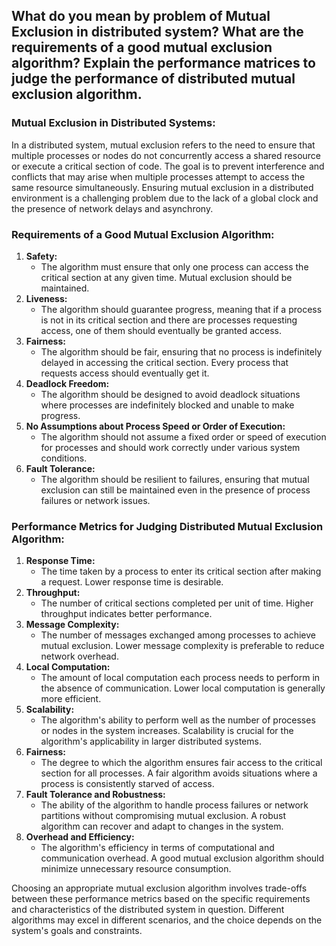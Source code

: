 ## ﻿What do you mean by problem of Mutual Exclusion in distributed system? What are the requirements of a good mutual exclusion algorithm? Explain the performance matrices to judge the performance of distributed mutual exclusion algorithm.

### Mutual Exclusion in Distributed Systems:
In a distributed system, mutual exclusion refers to the need to ensure that multiple processes or nodes do not concurrently access a shared resource or execute a critical section of code. The goal is to prevent interference and conflicts that may arise when multiple processes attempt to access the same resource simultaneously. Ensuring mutual exclusion in a distributed environment is a challenging problem due to the lack of a global clock and the presence of network delays and asynchrony.

### Requirements of a Good Mutual Exclusion Algorithm:
1. **Safety:**
    - The algorithm must ensure that only one process can access the critical section at any given time. Mutual exclusion should be maintained.
2. **Liveness:**
    - The algorithm should guarantee progress, meaning that if a process is not in its critical section and there are processes requesting access, one of them should eventually be granted access.
3. **Fairness:**
    - The algorithm should be fair, ensuring that no process is indefinitely delayed in accessing the critical section. Every process that requests access should eventually get it.
4. **Deadlock Freedom:**
    - The algorithm should be designed to avoid deadlock situations where processes are indefinitely blocked and unable to make progress.
5. **No Assumptions about Process Speed or Order of Execution:**
    - The algorithm should not assume a fixed order or speed of execution for processes and should work correctly under various system conditions.
6. **Fault Tolerance:**
    - The algorithm should be resilient to failures, ensuring that mutual exclusion can still be maintained even in the presence of process failures or network issues.

### Performance Metrics for Judging Distributed Mutual Exclusion Algorithm:
1. **Response Time:**
    - The time taken by a process to enter its critical section after making a request. Lower response time is desirable.
2. **Throughput:**
    - The number of critical sections completed per unit of time. Higher throughput indicates better performance.
3. **Message Complexity:**
    - The number of messages exchanged among processes to achieve mutual exclusion. Lower message complexity is preferable to reduce network overhead.
4. **Local Computation:**
    - The amount of local computation each process needs to perform in the absence of communication. Lower local computation is generally more efficient.
5. **Scalability:**
    - The algorithm's ability to perform well as the number of processes or nodes in the system increases. Scalability is crucial for the algorithm's applicability in larger distributed systems.
6. **Fairness:**
    - The degree to which the algorithm ensures fair access to the critical section for all processes. A fair algorithm avoids situations where a process is consistently starved of access.
7. **Fault Tolerance and Robustness:**
    - The ability of the algorithm to handle process failures or network partitions without compromising mutual exclusion. A robust algorithm can recover and adapt to changes in the system.
8. **Overhead and Efficiency:**
    - The algorithm's efficiency in terms of computational and communication overhead. A good mutual exclusion algorithm should minimize unnecessary resource consumption.

Choosing an appropriate mutual exclusion algorithm involves trade-offs between these performance metrics based on the specific requirements and characteristics of the distributed system in question. Different algorithms may excel in different scenarios, and the choice depends on the system's goals and constraints.


